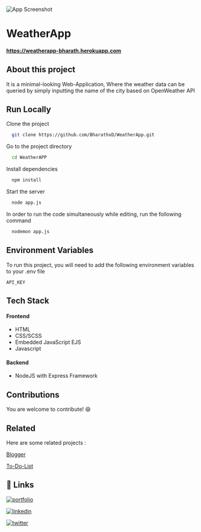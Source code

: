 


![App Screenshot](https://i.postimg.cc/Hn6vnJYQ/Screenshot-2022-08-11-at-12-44-43-AM.png)

# WeatherApp

#### https://weatherapp-bharath.herokuapp.com
## About this project

It is a minimal-looking Web-Application, Where the weather data can be queried by simply inputting the name of the city based on OpenWeather API       
## Run Locally

Clone the project

```bash
  git clone https://github.com/BharathxD/WeatherApp.git
```

Go to the project directory

```bash
  cd WeatherAPP
```

Install dependencies

```bash
  npm install
```

Start the server

```bash
  node app.js
```

In order to run the code simultaneously while editing, run the following command

```bash
  nodemon app.js
```


## Environment Variables

To run this project, you will need to add the following environment variables to your .env file

`API_KEY` 


## Tech Stack

#### Frontend

- HTML
- CSS/SCSS
- Embedded JavaScript EJS
- Javascript

#### Backend 

- NodeJS with Express Framework


## Contributions

You are welcome to contribute! 😄
## Related

Here are some related projects :

[Blogger](https://github.com/BharathxD/Blogger)

[To-Do-List](https://github.com/BharathxD/To-Do-List)


## 🔗 Links
[![portfolio](https://img.shields.io/badge/my_portfolio-000?style=for-the-badge&logo=ko-fi&logoColor=white)](https://bharathxd.github.io/Portfolio/)

[![linkedin](https://img.shields.io/badge/linkedin-0A66C2?style=for-the-badge&logo=linkedin&logoColor=white)](https://www.linkedin.com/in/bharath-lakshman-9a9898239/)

[![twitter](https://img.shields.io/badge/twitter-1DA1F2?style=for-the-badge&logo=twitter&logoColor=white)](https://twitter.com/Bharath_uwu)

